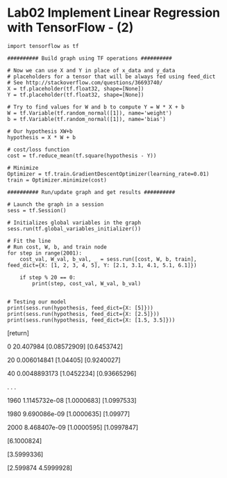 # Lab02 Implement Linear Regression with TensorFlow - (2)

    import tensorflow as tf

    ########## Build graph using TF operations ##########

    # Now we can use X and Y in place of x_data and y_data
    # placeholders for a tensor that will be always fed using feed_dict
    # See http://stackoverflow.com/questions/36693740/
    X = tf.placeholder(tf.float32, shape=[None])
    Y = tf.placeholder(tf.float32, shape=[None])
    
    # Try to find values for W and b to compute Y = W * X + b
    W = tf.Variable(tf.random_normal([1]), name='weight')
    b = tf.Variable(tf.random_normal([1]), name='bias')

    # Our hypothesis XW+b
    hypothesis = X * W + b

    # cost/loss function
    cost = tf.reduce_mean(tf.square(hypothesis - Y))

    # Minimize
    Optimizer = tf.train.GradientDescentOptimizer(learning_rate=0.01)
    train = Optimizer.minimize(cost)

    ########## Run/update graph and get results ##########

    # Launch the graph in a session
    sess = tf.Session()

    # Initializes global variables in the graph
    sess.run(tf.global_variables_initializer())

    # Fit the line
    # Run cost, W, b, and train node
    for step in range(2001):
        cost_val, W_val, b_val, _ = sess.run([cost, W, b, train], feed_dict={X: [1, 2, 3, 4, 5], Y: [2.1, 3.1, 4.1, 5.1, 6.1]})

        if step % 20 == 0:
            print(step, cost_val, W_val, b_val)


    # Testing our model
    print(sess.run(hypothesis, feed_dict={X: [5]}))
    print(sess.run(hypothesis, feed_dict={X: [2.5]}))
    print(sess.run(hypothesis, feed_dict={X: [1.5, 3.5]}))
            
[return]

0 20.407984 [0.08572909] [0.6453742]

20 0.006014841 [1.04405] [0.9240027]

40 0.0048893173 [1.0452234] [0.93665296]

. . .

1960 1.1145732e-08 [1.0000683] [1.0997533]

1980 9.690086e-09 [1.0000635] [1.09977]

2000 8.468407e-09 [1.0000595] [1.0997847]

[6.1000824]

[3.5999336]

[2.599874  4.5999928]
